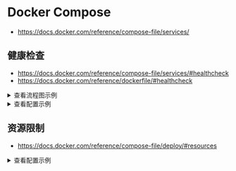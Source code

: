 # Docker Compose

- <https://docs.docker.com/reference/compose-file/services/>

## 健康检查

- <https://docs.docker.com/reference/compose-file/services/#healthcheck>
- <https://docs.docker.com/reference/dockerfile/#healthcheck>

<details>

<summary>查看流程图示例</summary>
```mermaid
flowchart TB
    A[容器启动] --> A1{是否处在启动周期时间内}
    A1 --> |YES| A2[启动周期健康检查流程]
    A2 --> A3{是否通过健康检查}
    A3 --> |NO| A4[健康检查失败，不计入重试次数]
    A4 --> A1
    A7[服务标记为健康]
    A3 --> |YES| A7
    A7 --> A5[常态健康检查流程]
    A1 --> |NO| A5
    A5 --> |等待间隔interval| B[健康检查]
    B --> B1{健康检查是否成功}
    B1 --> |YES| A7
    A7 --> A5
    B1 --> |NO| B2{是否达到最大重试次数}
    B2 --> |YES| B3[将服务标记为不健康]
    B3 --> A5
    B2 --> |NO| A5
```
</details>

<details>

<summary>查看配置示例</summary>

```yaml
healthcheck:
  test: ["CMD", "curl", "-f", "http://localhost"]
  interval: 1m30s
  timeout: 10s
  retries: 3
  start_period: 40s
  start_interval: 5s
```

</details>

## 资源限制

- <https://docs.docker.com/reference/compose-file/deploy/#resources>

<details>

<summary>查看配置示例</summary>

```yaml
services:
  frontend:
    image: example/webapp
    deploy:
      resources:
        limits:
          cpus: '0.50'
          memory: 50M
          pids: 100
        reservations:
          cpus: '0.25'
          memory: 20M
```

</details>
